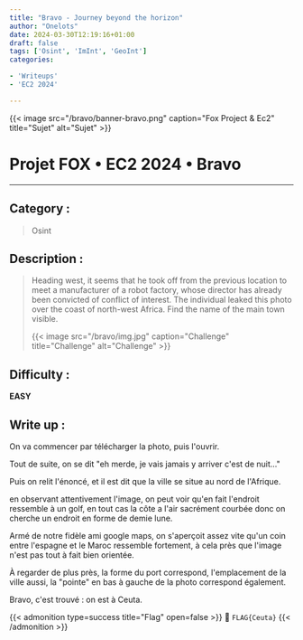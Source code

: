 ```yaml
---
title: "Bravo - Journey beyond the horizon"
author: "Onelots"
date: 2024-03-30T12:19:16+01:00
draft: false
tags: ['Osint', 'ImInt', 'GeoInt']
categories:

- 'Writeups'
- 'EC2 2024'

---
```


{{< image src="/bravo/banner-bravo.png" caption="Fox Project & Ec2" title="Sujet" alt="Sujet" >}}

# Projet FOX • EC2 2024 • Bravo

--- 

## Category :

> Osint 

## Description :

> Heading west, it seems that he took off from the previous location to meet a manufacturer of a robot factory, whose director has already been convicted of conflict of interest. The individual leaked this photo over the coast of north-west Africa. Find the name of the main town visible.
> 
> {{< image src="/bravo/img.jpg" caption="Challenge" title="Challenge" alt="Challenge" >}}



## Difficulty :

**EASY**

## Write up :

On va commencer par télécharger la photo, puis l'ouvrir.

Tout de suite, on se dit "eh merde, je vais jamais y arriver c'est de nuit..."

Puis on relit l'énoncé, et il est dit que la ville se situe au nord de l'Afrique.

en observant attentivement l'image, on peut voir qu'en fait l'endroit ressemble à un golf, en tout cas la côte a l'air sacrément courbée donc on cherche un endroit en forme de demie lune.



Armé de notre fidèle ami google maps, on s'aperçoit assez vite qu'un coin entre l'espagne et le Maroc ressemble fortement, à cela près que l'image n'est pas tout à fait bien orientée. 

À regarder de plus près, la forme du port correspond, l'emplacement de la ville aussi, la "pointe" en bas à gauche de la photo correspond également.



Bravo, c'est trouvé : on est à Ceuta.



{{< admonition type=success title="Flag" open=false >}}
:triangular_flag_on_post: `FLAG{Ceuta}`
{{< /admonition >}}
